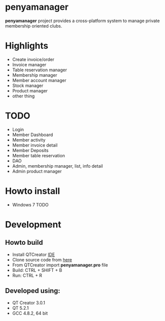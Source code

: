 penyamanager
============

**penyamanager** project provides a cross-platform system to manage private membership oriented clubs.

# Highlights
* Create invoice/order
* Invoice manager
* Table reservation manager
* Membership manager
* Member account manager
* Stock manager
* Product manager
* other thing

# TODO
* Login
* Member Dashboard
* Member activity
* Member invoice detail
* Member Deposits
* Member table reservation
* DAO
* Admin, membership manager, list, info detail
* Admin product manager

# Howto install
* Windows 7
TODO

# Development

## Howto build
* Install QTCreator [IDE](https://qt-project.org/downloads)
* Clone source code from [here](https://github.com/eguzki/penyamanager)
* From QTCreator import **penyamanager.pro** file
* Build: CTRL + SHIFT + B
* Run: CTRL + R

## Developed using:
* QT Creator 3.0.1
* QT 5.2.1
* GCC 4.8.2, 64 bit
